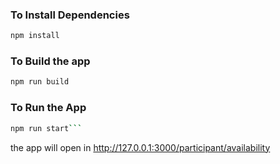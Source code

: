 ### To Install Dependencies

```bash
npm install
```

### To Build the app

```bash
npm run build
```

### To Run the App

````bash
npm run start```

````

the app will open in http://127.0.0.1:3000/participant/availability
